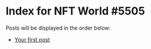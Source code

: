 # Index for NFT World #5505
Posts will be displayed in the order below:

- [Your first post](./001-first.md)

